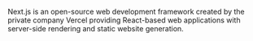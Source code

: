 Next.js is an open-source web development framework created by the private company Vercel providing React-based web applications with server-side rendering and static website generation.